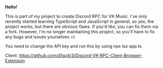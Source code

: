 <b>Hello!</b>

This is part of my project to create Discord RPC for VK Music. 
I've only recently started learning TypeScript and JavaScript in general, so yes, the project works, but there are obvious flaws. 
If you'd like, you can fix them via a fork. 
However, I'm no longer maintaining this project, so you'll have to fix any bugs and issues yourselves =)

You need to change the API key and run this by using
npx tsx app.ts

Client:
https://github.com/d1sp4r3/Discord-VK-RPC-Client-Browser-Extension
